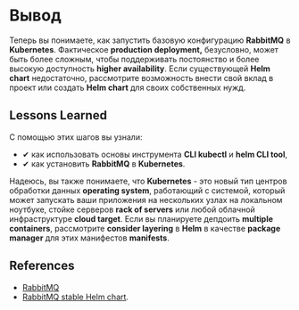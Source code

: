 # Вывод #

Теперь вы понимаете, как запустить базовую конфигурацию **RabbitMQ** в **Kubernetes**. Фактическое **production deployment,** безусловно, может быть более сложным, чтобы поддерживать постоянство и более высокую доступность **higher availability**. Если существующей **Helm chart** недостаточно, рассмотрите возможность внести свой вклад в проект или создать **Helm chart** для своих собственных нужд.

## Lessons Learned ##

С помощью этих шагов вы узнали:

- &#x2714; как использовать основы инструмента **CLI kubectl** и **helm CLI tool**,
- &#x2714; как установить **RabbitMQ** в **Kubernetes**.


Надеюсь, вы также понимаете, что **Kubernetes** - это новый тип центров обработки данных **operating system**, работающий с системой, который может запускать ваши приложения на нескольких узлах на локальном ноутбуке, стойке серверов **rack of servers** или любой облачной инфраструктуре **cloud target**. Если вы планируете депдоить **multiple containers**, рассмотрите **consider layering** в **Helm** в качестве **package manager** для этих манифестов **manifests**.

## References ##

- [RabbitMQ](https://www.rabbitmq.com/)
- [RabbitMQ stable Helm chart](https://github.com/helm/charts/tree/master/stable/rabbitmq). 

